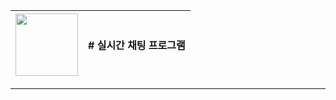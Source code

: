 <img src="https://github.com/user-attachments/assets/68c5b846-0b38-42c4-8aeb-67b20354cabb" width="100" height="100" />| # 실시간 채팅 프로그램|
--- | --- |

---

